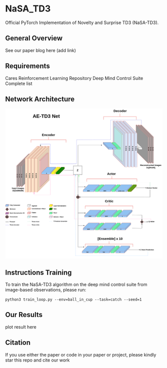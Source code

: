 # NaSA_TD3
Official PyTorch Implementation of Novelty and Surprise TD3  (NaSA-TD3).

## General Overview
See our paper blog here (add link)


## Requirements
Cares Reinforcement Learning Repository
Deep Mind Control Suite
Complete list


## Network Architecture

<p align="center">
  <img src="https://github.com/UoA-CARES/NaSA_TD3/blob/main/repo_images/AE_TD3_network_diagram.png">
</p>


## Instructions Training
To train the NaSA-TD3 algorithm on the deep mind control suite from image-based observations, please run:
```
python3 train_loop.py --env=ball_in_cup --task=catch --seed=1
```
## Our Results
plot result here



## Citation
If you use either the paper  or code in your paper or project, please kindly star this repo and cite our work
